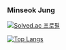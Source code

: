 ### Minseok Jung

<!-- [![Hits](https://hits.seeyoufarm.com/api/count/incr/badge.svg?url=https%3A%2F%2Fgithub.com%2Fminseok0917&count_bg=%2379C83D&title_bg=%23555555&icon=&icon_color=%23E7E7E7&title=hits&edge_flat=false)](https://hits.seeyoufarm.com) -->

<div class="flex">

<span>

[![Solved.ac
프로필](http://mazassumnida.wtf/api/generate_badge?boj=minseok0917)](https://solved.ac/minseok0917)

</span>

<span>

[![Top Langs](https://github-readme-stats.vercel.app/api/top-langs/?username=minseok0917&layout=compact)](https://github.com/anuraghazra/github-readme-stats)

</span>

</div>